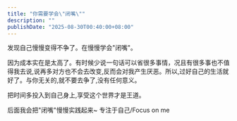 ```yaml
---
title: "你需要学会\"闭嘴\""
description: ""
publishDate: "2025-08-30T00:40:00+08:00"
---
```


发现自己慢慢变得不争了。在慢慢学会"闭嘴"。

因为成本实在是太高了。有时候少说一句话可以省很多事情，况且有很多事也不值得我去说,说再多对方也不会去改变,反而会对我产生厌恶。所以,过好自己的生活就好了。与你无关的,就不要去争了,没有任何意义。

把时间多投入到自己身上,享受这个世界才是王道。

后面我会把"闭嘴"慢慢实践起来~ 专注于自己/Focus on me

